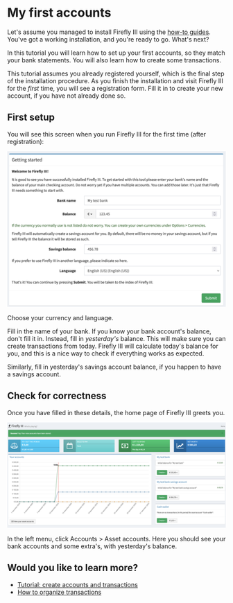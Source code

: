 # My first accounts

Let's assume you managed to install Firefly III using the [how-to guides](../../how-to/index.md). You've got a working installation, and you're ready to go. What's next?

In this tutorial you will learn how to set up your first accounts, so they match your bank statements. You will also learn how to create some transactions.

This tutorial assumes you already registered yourself, which is the final step of the installation procedure. As you finish the installation and visit Firefly III for the *first* time, you will see a registration form. Fill it in to create your new account, if you have not already done so.

## First setup

You will see this screen when you run Firefly III for the first time (after registration):

![Opening wizard](../../images/tutorials/finances/wizard.png)

Choose your currency and language.

Fill in the name of your bank. If you know your bank account's balance, don't fill it in. Instead, fill in *yesterday's* balance. This will make sure you can create transactions from today.  Firefly III will calculate today's balance for you, and this is a nice way to check if everything works as expected.

Similarly, fill in yesterday's savings account balance, if you happen to have a savings account.

## Check for correctness

Once you have filled in these details, the home page of Firefly III greets you.

![Result](../../images/tutorials/finances/result.png)

In the left menu, click Accounts > Asset accounts. Here you should see your bank accounts and some extra's, with yesterday's balance.

## Would you like to learn more?

- [Tutorial: create accounts and transactions](first-accounts.md)
- [How to organize transactions](../../how-to/firefly-iii/finances/transactions.md)


